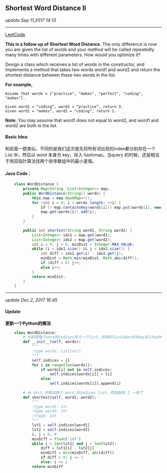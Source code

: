 ## Shortest Word Distance II
_update Sep 11,2017  14:13_

---
[LeetCode](https://leetcode.com/problems/shortest-word-distance-ii/description/)

**This is a follow up of Shortest Word Distance**. The only difference is now you are given the list of words and your method will be called repeatedly many times with different parameters. How would you optimize it?

Design a class which receives a list of words in the constructor, and implements a method that takes two words word1 and word2 and return the shortest distance between these two words in the list.

**For example,**

    Assume that words = ["practice", "makes", "perfect", "coding", "makes"].
    
    Given word1 = “coding”, word2 = “practice”, return 3.
    Given word1 = "makes", word2 = "coding", return 1.

**Note:**
You may assume that word1 does not equal to word2, and word1 and word2 are both in the list.

#### Basic Idea:
和前面一题类似，不同的是我们这次是先将所有词出现的index都分别存在一个 List 中，然后以 word 本身为 key，存入 hashmap。当query 的时候，还是相当于用双指针算法找两个排序数组中的最小差值。

#### Java Code：
```java
    class WordDistance {
        private Map<String, List<Integer>> map;
        public WordDistance(String[] words) {
            this.map = new HashMap<>();
            for (int i = 0; i < words.length; ++i) {
                if (! map.containsKey(words[i])) map.put(words[i], new ArrayList<Integer>());
                map.get(words[i]).add(i);
            }
        }
        
        public int shortest(String word1, String word2) {
            List<Integer> idx1 = map.get(word1);
            List<Integer> idx2 = map.get(word2);
            int i = 0, j = 0, minDist = Integer.MAX_VALUE;
            while (i < idx1.size() && j < idx2.size()) {
                int diff = idx1.get(i) - idx2.get(j);
                minDist = Math.min(minDist, Math.abs(diff));
                if (diff > 0) j++;
                else i++;
            }
            return minDist;
        }
    }
```

---
_update Dec 2, 2017  16:45_

#### Update
**更新一个Python的解法**
```python
    class WordDistance:
        # 分别把每个word的indices存入一个list，所有的list以word为key存入hashMap 
        def __init__(self, words):
            """
            :type words: List[str]
            """
            self.indices = {}
            for i in range(len(words)):
                if words[i] not in self.indices:
                    self.indices[words[i]] = [i]
                else:
                    self.indices[words[i]].append(i)
                    
        # 从 dict 中取出两个 word 的indices list，然后就和 I 一样了
        def shortest(self, word1, word2):
            """
            :type word1: str
            :type word2: str
            :rtype: int
            """
            lst1 = self.indices[word1]
            lst2 = self.indices[word2]
            i, j = 0, 0
            minDiff = float('inf')
            while i < len(lst1) and j < len(lst2):
                diff = lst1[i] - lst2[j]
                minDiff = min(minDiff, abs(diff))
                if diff > 0: j += 1
                else: i += 1
            return minDiff
```